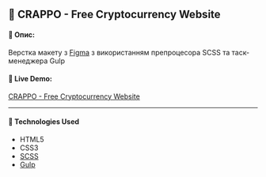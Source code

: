 ## :pushpin: CRAPPO - Free Cryptocurrency Website

#### :memo: Опис: 

Верстка макету з [Figma](https://www.figma.com/file/nnUN4buqBTstCOR053ulok/CRAPPO---Free-Cryptocurrency-Website) з використанням препроцесора SCSS та таск-менеджера Gulp

#### :link: Live Demo: 
[CRAPPO - Free Cryptocurrency Website](https://alexsanders-git.github.io/CRAPPO/)
___

#### :rocket: Technologies Used

* HTML5
* CSS3
* [SCSS](https://sass-lang.com/)
* [Gulp](https://gulpjs.com/)

